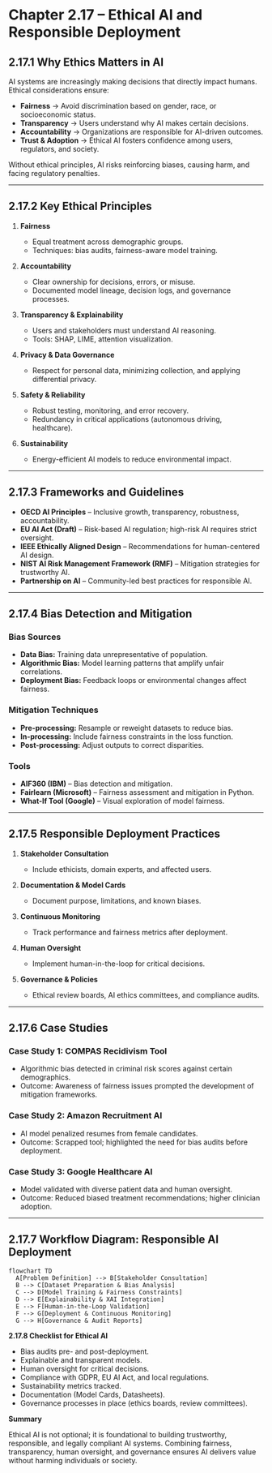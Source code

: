 # Chapter 2.17 – Ethical AI and Responsible Deployment

## 2.17.1 Why Ethics Matters in AI

AI systems are increasingly making decisions that directly impact humans. Ethical considerations ensure:

- **Fairness** → Avoid discrimination based on gender, race, or socioeconomic status.
- **Transparency** → Users understand why AI makes certain decisions.
- **Accountability** → Organizations are responsible for AI-driven outcomes.
- **Trust & Adoption** → Ethical AI fosters confidence among users, regulators, and society.

Without ethical principles, AI risks reinforcing biases, causing harm, and facing regulatory penalties.

---

## 2.17.2 Key Ethical Principles

1. **Fairness**

   - Equal treatment across demographic groups.
   - Techniques: bias audits, fairness-aware model training.

2. **Accountability**

   - Clear ownership for decisions, errors, or misuse.
   - Documented model lineage, decision logs, and governance processes.

3. **Transparency & Explainability**

   - Users and stakeholders must understand AI reasoning.
   - Tools: SHAP, LIME, attention visualization.

4. **Privacy & Data Governance**

   - Respect for personal data, minimizing collection, and applying differential privacy.

5. **Safety & Reliability**

   - Robust testing, monitoring, and error recovery.
   - Redundancy in critical applications (autonomous driving, healthcare).

6. **Sustainability**
   - Energy-efficient AI models to reduce environmental impact.

---

## 2.17.3 Frameworks and Guidelines

- **OECD AI Principles** – Inclusive growth, transparency, robustness, accountability.
- **EU AI Act (Draft)** – Risk-based AI regulation; high-risk AI requires strict oversight.
- **IEEE Ethically Aligned Design** – Recommendations for human-centered AI design.
- **NIST AI Risk Management Framework (RMF)** – Mitigation strategies for trustworthy AI.
- **Partnership on AI** – Community-led best practices for responsible AI.

---

## 2.17.4 Bias Detection and Mitigation

### Bias Sources

- **Data Bias:** Training data unrepresentative of population.
- **Algorithmic Bias:** Model learning patterns that amplify unfair correlations.
- **Deployment Bias:** Feedback loops or environmental changes affect fairness.

### Mitigation Techniques

- **Pre-processing:** Resample or reweight datasets to reduce bias.
- **In-processing:** Include fairness constraints in the loss function.
- **Post-processing:** Adjust outputs to correct disparities.

### Tools

- **AIF360 (IBM)** – Bias detection and mitigation.
- **Fairlearn (Microsoft)** – Fairness assessment and mitigation in Python.
- **What-If Tool (Google)** – Visual exploration of model fairness.

---

## 2.17.5 Responsible Deployment Practices

1. **Stakeholder Consultation**

   - Include ethicists, domain experts, and affected users.

2. **Documentation & Model Cards**

   - Document purpose, limitations, and known biases.

3. **Continuous Monitoring**

   - Track performance and fairness metrics after deployment.

4. **Human Oversight**

   - Implement human-in-the-loop for critical decisions.

5. **Governance & Policies**
   - Ethical review boards, AI ethics committees, and compliance audits.

---

## 2.17.6 Case Studies

### Case Study 1: COMPAS Recidivism Tool

- Algorithmic bias detected in criminal risk scores against certain demographics.
- Outcome: Awareness of fairness issues prompted the development of mitigation frameworks.

### Case Study 2: Amazon Recruitment AI

- AI model penalized resumes from female candidates.
- Outcome: Scrapped tool; highlighted the need for bias audits before deployment.

### Case Study 3: Google Healthcare AI

- Model validated with diverse patient data and human oversight.
- Outcome: Reduced biased treatment recommendations; higher clinician adoption.

---

## 2.17.7 Workflow Diagram: Responsible AI Deployment

```mermaid
flowchart TD
  A[Problem Definition] --> B[Stakeholder Consultation]
  B --> C[Dataset Preparation & Bias Analysis]
  C --> D[Model Training & Fairness Constraints]
  D --> E[Explainability & XAI Integration]
  E --> F[Human-in-the-Loop Validation]
  F --> G[Deployment & Continuous Monitoring]
  G --> H[Governance & Audit Reports]
```

**2.17.8 Checklist for Ethical AI**

- Bias audits pre- and post-deployment.
- Explainable and transparent models.
- Human oversight for critical decisions.
- Compliance with GDPR, EU AI Act, and local regulations.
- Sustainability metrics tracked.
- Documentation (Model Cards, Datasheets).
- Governance processes in place (ethics boards, review committees).

**Summary**

Ethical AI is not optional; it is foundational to building trustworthy, responsible, and legally compliant AI systems. Combining fairness, transparency, human oversight, and governance ensures AI delivers value without harming individuals or society.
